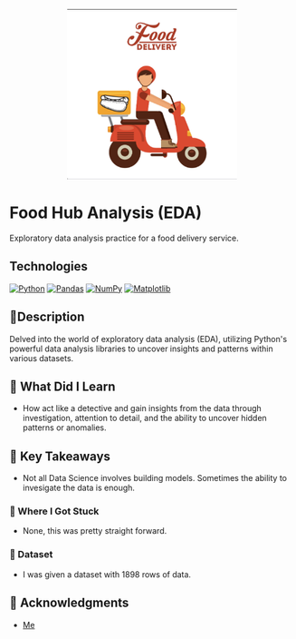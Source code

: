 <p align="center">
   <img src="https://github.com/AishaEvering/FoodHub_Analysis/blob/main/FoodHub.png" alt="Face Verfication" width="300" height="300">
</p>

# Food Hub Analysis (EDA)

Exploratory data analysis practice for a food delivery service.

## Technologies
[![Python](https://img.shields.io/badge/python-3670A0?style=for-the-badge&logo=python&logoColor=ffdd54)](https://www.python.org/)
[![Pandas](https://img.shields.io/badge/pandas-%23150458.svg?style=for-the-badge&logo=pandas&logoColor=white)](https://pandas.pydata.org/)
[![NumPy](https://img.shields.io/badge/numpy-%23013243.svg?style=for-the-badge&logo=numpy&logoColor=white)](https://numpy.org/)
[![Matplotlib](https://img.shields.io/badge/Matplotlib-%23ffffff.svg?style=for-the-badge&logo=Matplotlib&logoColor=black)](https://matplotlib.org/)


## 📃Description

Delved into the world of exploratory data analysis (EDA), utilizing Python's powerful data analysis libraries to uncover insights and patterns within various datasets.


## 🏫 What Did I Learn

* How act like a detective and gain insights from the data through investigation, attention to detail, and the ability to uncover hidden patterns or anomalies.

## 🔑 Key Takeaways

* Not all Data Science involves building models.  Sometimes the ability to invesigate the data is enough.


### 😤 Where I Got Stuck

* None, this was pretty straight forward.
  
### 📖 Dataset

* I was given a dataset with 1898 rows of data.
  
## 🙏 Acknowledgments

* [Me](https://aishaeportfolio.com/)
